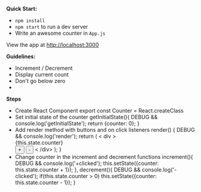
**Quick Start:**

* `npm install`
* `npm start` to run a dev server
* Write an awesome counter in `App.js`

View the app at <http://localhost:3000>

**Guidelines:**

* Increment / Decrement
* Display current count
* Don't go below zero
* 


**Steps**
* Create React Component
		export const Counter = React.createClass
* Set initial state of the counter
    getInitialState(){
      DEBUG && console.log('getInitialState');
      return {counter: 0};
    }
* Add render method with buttons and on click listeners
    render() {
      DEBUG && console.log('render');
        return (
          < div >
            <div>{this.state.counter}</div>
            <button type="button" onClick={this.increment}>+</button>
            <button type="button" onClick={this.decrement}>-</button>
          < /div>
        );
    }
* Change counter in the increment and decrement functions
    increment(){
      DEBUG && console.log('+clicked');
      this.setState({counter: this.state.counter + 1});
    },
    decrement(){
      DEBUG && console.log('-clicked');
      if(this.state.counter > 0)
        this.setState({counter: this.state.counter - 1});
    }
